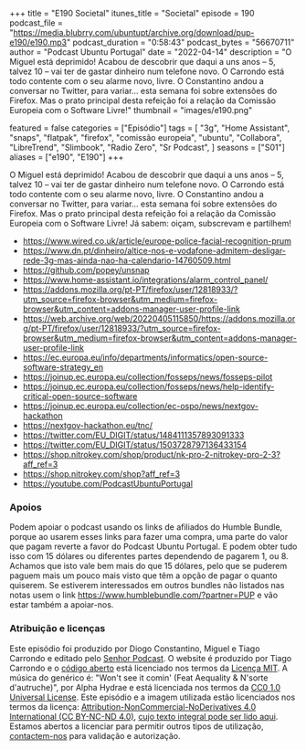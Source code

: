 +++
title = "E190 Societal"
itunes_title = "Societal"
episode = 190
podcast_file = "https://media.blubrry.com/ubuntupt/archive.org/download/pup-e190/e190.mp3"
podcast_duration = "0:58:43"
podcast_bytes = "56670711"
author = "Podcast Ubuntu Portugal"
date = "2022-04-14"
description = "O Miguel está deprimido! Acabou de descobrir que daqui a uns anos – 5, talvez 10 – vai ter de gastar dinheiro num telefone novo. O Carrondo está todo contente com o seu alarme novo, livre. O Constantino andou a conversar no Twitter, para variar… esta semana foi sobre extensões do Firefox. Mas o prato principal desta refeição foi a relação da Comissão Europeia com o Software Livre!"
thumbnail = "images/e190.png"

featured = false
categories = ["Episódio"]
tags = [
  "3g",
  "Home Assistant",
  "snaps",
  "flatpak",
  "firefox",
  "comissão europeia",
  "ubuntu",
  "Collabora",
  "LibreTrend",
  "Slimbook",
  "Radio Zero",
  "Sr Podcast",
]
seasons = ["S01"]
aliases = ["e190", "E190"]
+++

O Miguel está deprimido! Acabou de descobrir que daqui a uns anos – 5, talvez 10 – vai ter de gastar dinheiro num telefone novo. O Carrondo está todo contente com o seu alarme novo, livre. O Constantino andou a conversar no Twitter, para variar… esta semana foi sobre extensões do Firefox. Mas o prato principal desta refeição foi a relação da Comissão Europeia com o Software Livre!
Já sabem: oiçam, subscrevam e partilhem!

* https://www.wired.co.uk/article/europe-police-facial-recognition-prum
* https://www.dn.pt/dinheiro/altice-nos-e-vodafone-admitem-desligar-rede-3g-mas-ainda-nao-ha-calendario-14760509.html
* https://github.com/popey/unsnap
* https://www.home-assistant.io/integrations/alarm_control_panel/
* https://addons.mozilla.org/pt-PT/firefox/user/12818933/?utm_source=firefox-browser&utm_medium=firefox-browser&utm_content=addons-manager-user-profile-link
* https://web.archive.org/web/20220405115850/https://addons.mozilla.org/pt-PT/firefox/user/12818933/?utm_source=firefox-browser&utm_medium=firefox-browser&utm_content=addons-manager-user-profile-link
* https://ec.europa.eu/info/departments/informatics/open-source-software-strategy_en
* https://joinup.ec.europa.eu/collection/fosseps/news/fosseps-pilot
* https://joinup.ec.europa.eu/collection/fosseps/news/help-identify-critical-open-source-software
* https://joinup.ec.europa.eu/collection/ec-ospo/news/nextgov-hackathon
* https://nextgov-hackathon.eu/tnc/
* https://twitter.com/EU_DIGIT/status/1484111357893091333
* https://twitter.com/EU_DIGIT/status/1503728797136433154
* https://shop.nitrokey.com/shop/product/nk-pro-2-nitrokey-pro-2-3?aff_ref=3
* https://shop.nitrokey.com/shop?aff_ref=3
* https://youtube.com/PodcastUbuntuPortugal


### Apoios
Podem apoiar o podcast usando os links de afiliados do Humble Bundle, porque ao usarem esses links para fazer uma compra, uma parte do valor que pagam reverte a favor do Podcast Ubuntu Portugal.
E podem obter tudo isso com 15 dólares ou diferentes partes dependendo de pagarem 1, ou 8.
Achamos que isto vale bem mais do que 15 dólares, pelo que se puderem paguem mais um pouco mais visto que têm a opção de pagar o quanto quiserem.
Se estiverem interessados em outros bundles não listados nas notas usem o link https://www.humblebundle.com/?partner=PUP e vão estar também a apoiar-nos.

### Atribuição e licenças
Este episódio foi produzido por Diogo Constantino, Miguel e Tiago Carrondo e editado pelo [Senhor Podcast](https://senhorpodcast.pt/).
O website é produzido por Tiago Carrondo e o [código aberto](https://gitlab.com/podcastubuntuportugal/website) está licenciado nos termos da [Licença MIT](https://gitlab.com/podcastubuntuportugal/website/main/LICENSE).
A música do genérico é: "Won't see it comin' (Feat Aequality & N'sorte d'autruche)", por Alpha Hydrae e está licenciada nos termos da [CC0 1.0 Universal License](https://creativecommons.org/publicdomain/zero/1.0/).
Este episódio e a imagem utilizada estão licenciados nos termos da licença: [Attribution-NonCommercial-NoDerivatives 4.0 International (CC BY-NC-ND 4.0)](https://creativecommons.org/licenses/by-nc-nd/4.0/), [cujo texto integral pode ser lido aqui](https://creativecommons.org/licenses/by-nc-nd/4.0/legalcode). Estamos abertos a licenciar para permitir outros tipos de utilização, [contactem-nos](https://podcastubuntuportugal.org/contactos) para validação e autorização.

